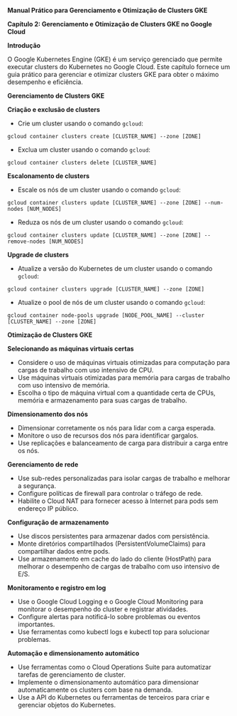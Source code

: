 **Manual Prático para Gerenciamento e Otimização de Clusters GKE**

**Capítulo 2: Gerenciamento e Otimização de Clusters GKE no Google Cloud**

**Introdução**

O Google Kubernetes Engine (GKE) é um serviço gerenciado que permite executar clusters do Kubernetes no Google Cloud. Este capítulo fornece um guia prático para gerenciar e otimizar clusters GKE para obter o máximo desempenho e eficiência.

**Gerenciamento de Clusters GKE**

**Criação e exclusão de clusters**

* Crie um cluster usando o comando `gcloud`:
```
gcloud container clusters create [CLUSTER_NAME] --zone [ZONE]
```
* Exclua um cluster usando o comando `gcloud`:
```
gcloud container clusters delete [CLUSTER_NAME]
```

**Escalonamento de clusters**

* Escale os nós de um cluster usando o comando `gcloud`:
```
gcloud container clusters update [CLUSTER_NAME] --zone [ZONE] --num-nodes [NUM_NODES]
```
* Reduza os nós de um cluster usando o comando `gcloud`:
```
gcloud container clusters update [CLUSTER_NAME] --zone [ZONE] --remove-nodes [NUM_NODES]
```

**Upgrade de clusters**

* Atualize a versão do Kubernetes de um cluster usando o comando `gcloud`:
```
gcloud container clusters upgrade [CLUSTER_NAME] --zone [ZONE]
```
* Atualize o pool de nós de um cluster usando o comando `gcloud`:
```
gcloud container node-pools upgrade [NODE_POOL_NAME] --cluster [CLUSTER_NAME] --zone [ZONE]
```

**Otimização de Clusters GKE**

**Selecionando as máquinas virtuais certas**

* Considere o uso de máquinas virtuais otimizadas para computação para cargas de trabalho com uso intensivo de CPU.
* Use máquinas virtuais otimizadas para memória para cargas de trabalho com uso intensivo de memória.
* Escolha o tipo de máquina virtual com a quantidade certa de CPUs, memória e armazenamento para suas cargas de trabalho.

**Dimensionamento dos nós**

* Dimensionar corretamente os nós para lidar com a carga esperada.
* Monitore o uso de recursos dos nós para identificar gargalos.
* Use replicações e balanceamento de carga para distribuir a carga entre os nós.

**Gerenciamento de rede**

* Use sub-redes personalizadas para isolar cargas de trabalho e melhorar a segurança.
* Configure políticas de firewall para controlar o tráfego de rede.
* Habilite o Cloud NAT para fornecer acesso à Internet para pods sem endereço IP público.

**Configuração de armazenamento**

* Use discos persistentes para armazenar dados com persistência.
* Monte diretórios compartilhados (PersistentVolumeClaims) para compartilhar dados entre pods.
* Use armazenamento em cache do lado do cliente (HostPath) para melhorar o desempenho de cargas de trabalho com uso intensivo de E/S.

**Monitoramento e registro em log**

* Use o Google Cloud Logging e o Google Cloud Monitoring para monitorar o desempenho do cluster e registrar atividades.
* Configure alertas para notificá-lo sobre problemas ou eventos importantes.
* Use ferramentas como kubectl logs e kubectl top para solucionar problemas.

**Automação e dimensionamento automático**

* Use ferramentas como o Cloud Operations Suite para automatizar tarefas de gerenciamento de cluster.
* Implemente o dimensionamento automático para dimensionar automaticamente os clusters com base na demanda.
* Use a API do Kubernetes ou ferramentas de terceiros para criar e gerenciar objetos do Kubernetes.